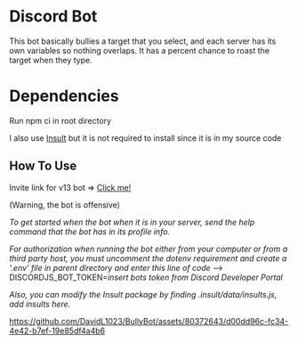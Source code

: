 # Discord Bot
This bot basically bullies a target that you select, and each server has its own variables so nothing overlaps. It has a percent chance to roast the target when they type.

# Dependencies
Run npm ci in root directory

I also use [Insult](https://www.npmjs.com/package/insult) but it is not required to install since it is in my source code

## How To Use
Invite link for v13 bot => [Click me!](https://discord.com/api/oauth2/authorize?client_id=879598602882785300&permissions=0&scope=bot%20applications.commands)

(Warning, the bot is offensive)

*To get started when the bot when it is in your server, send the help command that the bot has in its profile info.*

*For authorization when running the bot either from your computer or from a third party host, you must uncomment the dotenv requirement and create a '.env' file in parent directory and enter this line of code*
--> DISCORDJS_BOT_TOKEN=*insert bots token from Discord Developer Portal*

*Also, you can modify the Insult package by finding .insult/data/insults.js, add insults here.*

https://github.com/DavidL1023/BullyBot/assets/80372643/d00dd96c-fc34-4e42-b7ef-19e85df4a4b6

